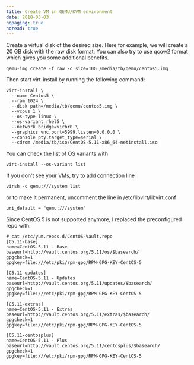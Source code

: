 ```yaml
---
title: Create VM in QEMU/KVM environment
date: 2018-03-03
nopaging: true
noread: true
---
```


Create a virtual disk of the desired size. Here for example, we will create a 20 GB disk with the raw disk format:
You can also try to use qcow2 format which gives you some additional benefits.
```
qemu-img create -f raw -o size=10G /media/tb/qemu/centos5.img
```

Then start virt-install by running the following command: 
```
virt-install \
  --name Centos5 \
  --ram 1024 \
  --disk path=/media/tb/qemu/centos5.img \
  --vcpus 1 \
  --os-type linux \
  --os-variant rhel5 \
  --network bridge=virbr0 \
  --graphics vnc,port=5999,listen=0.0.0.0 \
  --console pty,target_type=serial \
  --cdrom /media/tb/iso/CentOS-5.11-x86_64-netinstall.iso
```

You can check the list of OS variants with
```
virt-install --os-variant list
```

If you don't see your VMs, try to add connection line
```
virsh -c qemu:///system list
```
or to make it permanent, uncomment the line in /etc/libvirt/libvirt.conf
```
uri_default = "qemu:///system"
```

Since CentOS 5 is not supported anymore, I replaced the preconfigured repo with:
```
# cat /etc/yum.repos.d/CentOS-Vault.repo
[C5.11-base]
name=CentOS-5.11 - Base
baseurl=http://vault.centos.org/5.11/os/$basearch/
gpgcheck=1
gpgkey=file:///etc/pki/rpm-gpg/RPM-GPG-KEY-CentOS-5

[C5.11-updates]
name=CentOS-5.11 - Updates
baseurl=http://vault.centos.org/5.11/updates/$basearch/
gpgcheck=1
gpgkey=file:///etc/pki/rpm-gpg/RPM-GPG-KEY-CentOS-5

[C5.11-extras]
name=CentOS-5.11 - Extras
baseurl=http://vault.centos.org/5.11/extras/$basearch/
gpgcheck=1
gpgkey=file:///etc/pki/rpm-gpg/RPM-GPG-KEY-CentOS-5

[C5.11-centosplus]
name=CentOS-5.11 - Plus
baseurl=http://vault.centos.org/5.11/centosplus/$basearch/
gpgcheck=1
gpgkey=file:///etc/pki/rpm-gpg/RPM-GPG-KEY-CentOS-5
```
